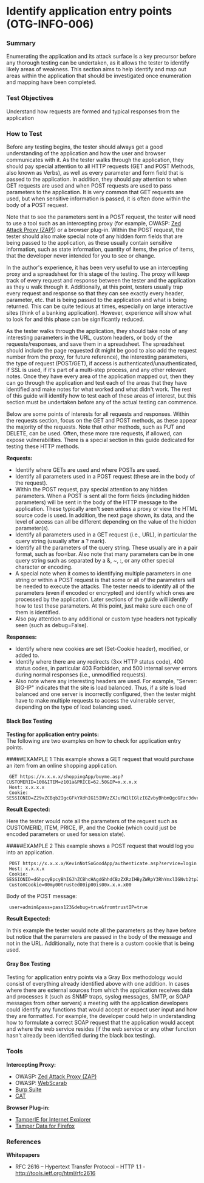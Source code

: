 # Identify application entry points (OTG-INFO-006)


### Summary
Enumerating the application and its attack surface is a key precursor before any thorough testing can be undertaken, as it allows the tester to identify likely areas of weakness. This section aims to help identify and map out areas within the application that should be investigated once enumeration and mapping have been completed.


### Test Objectives

Understand how requests are formed and typical responses from the application


### How to Test

Before any testing begins, the tester should always get a good understanding of the application and how the user and browser communicates with it.  As the tester walks through the application, they should pay special attention to all HTTP requests (GET and POST Methods, also known as Verbs), as well as every parameter and form field that is passed to the application.  In addition, they should pay attention to when GET requests are used and when POST requests are used to pass parameters to the application.  It is very common that GET requests are used, but when sensitive information is passed, it is often done within the body of a POST request.


Note that to see the parameters sent in a POST request, the tester will need to use a tool such as an intercepting proxy (for example, OWASP: [Zed Attack Proxy (ZAP)](https://www.owasp.org/index.php/OWASP_Zed_Attack_Proxy_Project)) or a browser plug-in.  Within the POST request, the tester should also make special note of any hidden form fields that are being passed to the application, as these usually contain sensitive information, such as state information, quantity of items, the price of items, that the developer never intended for you to see or change.


In the author's experience, it has been very useful to use an intercepting proxy and a spreadsheet for this stage of the testing.  The proxy will keep track of every request and response between the tester and the application as they u walk through it.  Additionally, at this point, testers usually trap every request and response so that they can see exactly every header, parameter, etc. that is being passed to the application and what is being returned.  This can be quite tedious at times, especially on large interactive sites (think of a banking application). However, experience will show what to look for and this phase can be significantly reduced.


As the tester walks through the application, they should take note of any interesting parameters in the URL, custom headers, or body of the requests/responses, and save them in a spreadsheet.  The spreadsheet should include the page requested (it might be good to also add the request number from the proxy, for future reference), the interesting parameters, the type of request (POST/GET), if access is authenticated/unauthenticated, if SSL is used, if it's part of a multi-step process, and any other relevant notes.  Once they have every area of the application mapped out, then they can go through the application and test each of the areas that they have identified and make notes for what worked and what didn't work.  The rest of this guide will identify how to test each of these areas of interest, but this section must be undertaken before any of the actual testing can commence.


Below are some points of interests for all requests and responses.  Within the requests section, focus on the GET and POST methods, as these appear the majority of the requests.  Note that other methods, such as PUT and DELETE, can be used. Often, these more rare requests, if allowed, can expose vulnerabilities.  There is a special section in this guide dedicated for testing these HTTP methods.


**Requests:**
* Identify where GETs are used and where POSTs are used.
* Identify all parameters used in a POST request (these are in the body of the request).
* Within the POST request, pay special attention to any hidden parameters.  When a POST is sent all the form fields (including hidden parameters) will be sent in the body of the HTTP message to the application.  These typically aren't seen unless a proxy or view the HTML source code is used.  In addition, the next page shown, its data, and the level of access can all be different depending on the value of the hidden parameter(s).
* Identify all parameters used in a GET request (i.e., URL), in particular the query string (usually after a ? mark).
* Identify all the parameters of the query string. These usually are in a pair format, such as foo=bar. Also note that many parameters can be in one query string such as separated by a &, ~, :, or any other special character or encoding.
* A special note when it comes to identifying multiple parameters in one string or within a POST request is that some or all of the parameters will be needed to execute the attacks.  The tester needs to identify all of the parameters (even if encoded or encrypted) and identify which ones are processed by the application.  Later sections of the guide will identify how to test these parameters. At this point, just make sure each one of them is identified.
* Also pay attention to any additional or custom type headers not typically seen (such as debug=False).


**Responses:**
* Identify where new cookies are set (Set-Cookie header), modified, or added to.
* Identify where there are any redirects (3xx HTTP status code), 400 status codes, in particular 403 Forbidden, and 500 internal server errors during normal responses (i.e., unmodified requests).
* Also note where any interesting headers are used. For example, "Server: BIG-IP" indicates that the site is load balanced. Thus, if a site is load balanced and one server is incorrectly configured, then the tester might have to make multiple requests to access the vulnerable server, depending on the type of load balancing used.


#### Black Box Testing
**Testing for application entry points:** <br>
The following are two examples on how to check for application entry points.<br>


#####EXAMPLE 1
This example shows a GET request that would purchase an item from an online shopping application.
```
 GET https://x.x.x.x/shoppingApp/buyme.asp?CUSTOMERID=100&ITEM=z101a&PRICE=62.50&IP=x.x.x.x
 Host: x.x.x.x
 Cookie: SESSIONID=Z29vZCBqb2IgcGFkYXdhIG15IHVzZXJuYW1lIGlzIGZvbyBhbmQgcGFzc3dvcmQgaXMgYmFy
```

**Result Expected:**

Here the tester would note all the parameters of the request such as CUSTOMERID, ITEM, PRICE, IP, and the Cookie (which could just be encoded parameters or used for session state).


#####EXAMPLE 2
This example shows a POST request that would log you into an application.
```
 POST https://x.x.x.x/KevinNotSoGoodApp/authenticate.asp?service=login
 Host: x.x.x.x
 Cookie: SESSIONID=dGhpcyBpcyBhIGJhZCBhcHAgdGhhdCBzZXRzIHByZWRpY3RhYmxlIGNvb2tpZXMgYW5kIG1pbmUgaXMgMTIzNA
 CustomCookie=00my00trusted00ip00is00x.x.x.x00
```

Body of the POST message:
```
 user=admin&pass=pass123&debug=true&fromtrustIP=true
```

**Result Expected:**

In this example the tester would note all the parameters as they have before but notice that the parameters are passed in the body of the message and not in the URL.  Additionally, note that there is a custom cookie that is being used.


#### Gray Box Testing

Testing for application entry points via a Gray Box methodology would consist of everything already identified above with one addition.  In cases where there are external sources from which the application receives data and processes it (such as SNMP traps, syslog messages, SMTP, or SOAP messages from other servers) a meeting with the application developers could identify any functions that would accept or expect user input and how they are formatted.  For example, the developer could help in understanding how to formulate a correct SOAP request that the application would accept and where the web service resides (if the web service or any other function hasn't already been identified during the black box testing).


### Tools

**Intercepting Proxy:**<br>

* OWASP: [Zed Attack Proxy (ZAP)](https://www.owasp.org/index.php/OWASP_Zed_Attack_Proxy_Project)
* OWASP: [WebScarab](https://www.owasp.org/index.php/OWASP_WebScarab_Project)
* [Burp Suite](http://www.portswigger.net/burp/)
* [CAT](http://www.contextis.com/research/tools/cat/)


**Browser Plug-in:**<br>

* [TamperIE for Internet Explorer](http://www.bayden.com/TamperIE/)
* [Tamper Data for Firefox](https://addons.mozilla.org/en-US/firefox/addon/966)


### References

**Whitepapers**<br>

* RFC 2616 – Hypertext Transfer Protocol – HTTP 1.1 -
http://tools.ietf.org/html/rfc2616

